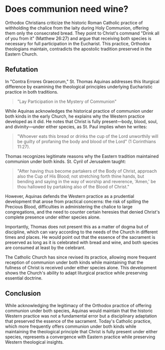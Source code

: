 # Does communion need wine?

Orthodox Christians criticize the historic Roman Catholic practice of withholding the chalice from the laity during Holy Communion, offering them only the consecrated bread. They point to Christ's command "Drink all of you from it" (Matthew 26:27) and argue that receiving both species is necessary for full participation in the Eucharist. This practice, Orthodox theologians maintain, contradicts the apostolic tradition preserved in the Eastern Church.

## Refutation

In "Contra Errores Graecorum," St. Thomas Aquinas addresses this liturgical difference by examining the theological principles underlying Eucharistic practice in both traditions.

> "Lay Participation in the Mystery of Communion"

While Aquinas acknowledges the historical practice of communion under both kinds in the early Church, he explains why the Western practice developed as it did. He notes that Christ is fully present—body, blood, soul, and divinity—under either species, as St. Paul implies when he writes:

> "Whoever eats this bread or drinks the cup of the Lord unworthily will be guilty of profaning the body and blood of the Lord" (1 Corinthians 11:27).

Thomas recognizes legitimate reasons why the Eastern tradition maintained communion under both kinds. St. Cyril of Jerusalem taught:

> "After having thus become partakers of the Body of Christ, approach also the Cup of His Blood; not stretching forth thine hands, but bending and saying in the way of worship and reverence, 'Amen,' be thou hallowed by partaking also of the Blood of Christ."

However, Aquinas defends the Western practice as a prudential development that arose from practical concerns: the risk of spilling the Precious Blood, difficulties in administering the chalice to large congregations, and the need to counter certain heresies that denied Christ's complete presence under either species alone.

Importantly, Thomas does not present this as a matter of dogma but of discipline, which can vary according to the needs of the Church in different times and places. He would point out that the essence of the sacrament is preserved as long as it is celebrated with bread and wine, and both species are consumed at least by the celebrant.

The Catholic Church has since revised its practice, allowing more frequent reception of communion under both kinds while maintaining that the fullness of Christ is received under either species alone. This development shows the Church's ability to adapt liturgical practice while preserving essential doctrine.

## Conclusion

While acknowledging the legitimacy of the Orthodox practice of offering communion under both species, Aquinas would maintain that the historic Western practice was not a fundamental error but a disciplinary adaptation that preserved the essence of the sacrament. Today's Catholic practice, which more frequently offers communion under both kinds while maintaining the theological principle that Christ is fully present under either species, represents a convergence with Eastern practice while preserving Western theological insights.